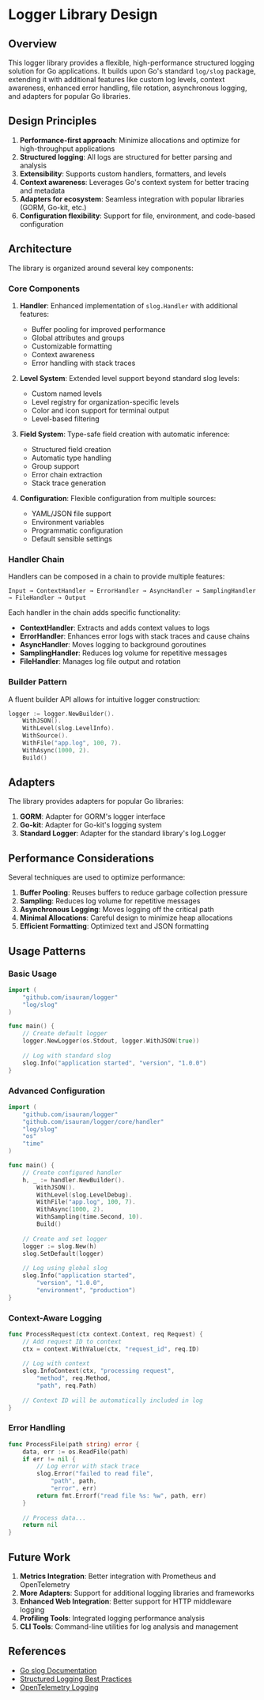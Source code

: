 # Logger Library Design

## Overview

This logger library provides a flexible, high-performance structured logging solution for Go applications. It builds upon Go's standard `log/slog` package, extending it with additional features like custom log levels, context awareness, enhanced error handling, file rotation, asynchronous logging, and adapters for popular Go libraries.

## Design Principles

1. **Performance-first approach**: Minimize allocations and optimize for high-throughput applications
2. **Structured logging**: All logs are structured for better parsing and analysis
3. **Extensibility**: Supports custom handlers, formatters, and levels
4. **Context awareness**: Leverages Go's context system for better tracing and metadata
5. **Adapters for ecosystem**: Seamless integration with popular libraries (GORM, Go-kit, etc.)
6. **Configuration flexibility**: Support for file, environment, and code-based configuration

## Architecture

The library is organized around several key components:

### Core Components

1. **Handler**: Enhanced implementation of `slog.Handler` with additional features:
   - Buffer pooling for improved performance
   - Global attributes and groups
   - Customizable formatting
   - Context awareness
   - Error handling with stack traces

2. **Level System**: Extended level support beyond standard slog levels:
   - Custom named levels
   - Level registry for organization-specific levels
   - Color and icon support for terminal output
   - Level-based filtering

3. **Field System**: Type-safe field creation with automatic inference:
   - Structured field creation
   - Automatic type handling
   - Group support
   - Error chain extraction
   - Stack trace generation

4. **Configuration**: Flexible configuration from multiple sources:
   - YAML/JSON file support
   - Environment variables
   - Programmatic configuration
   - Default sensible settings

### Handler Chain

Handlers can be composed in a chain to provide multiple features:

```
Input → ContextHandler → ErrorHandler → AsyncHandler → SamplingHandler → FileHandler → Output
```

Each handler in the chain adds specific functionality:

- **ContextHandler**: Extracts and adds context values to logs
- **ErrorHandler**: Enhances error logs with stack traces and cause chains
- **AsyncHandler**: Moves logging to background goroutines
- **SamplingHandler**: Reduces log volume for repetitive messages
- **FileHandler**: Manages log file output and rotation

### Builder Pattern

A fluent builder API allows for intuitive logger construction:

```go
logger := logger.NewBuilder().
    WithJSON().
    WithLevel(slog.LevelInfo).
    WithSource().
    WithFile("app.log", 100, 7).
    WithAsync(1000, 2).
    Build()
```

## Adapters

The library provides adapters for popular Go libraries:

1. **GORM**: Adapter for GORM's logger interface
2. **Go-kit**: Adapter for Go-kit's logging system
3. **Standard Logger**: Adapter for the standard library's log.Logger

## Performance Considerations

Several techniques are used to optimize performance:

1. **Buffer Pooling**: Reuses buffers to reduce garbage collection pressure
2. **Sampling**: Reduces log volume for repetitive messages
3. **Asynchronous Logging**: Moves logging off the critical path
4. **Minimal Allocations**: Careful design to minimize heap allocations
5. **Efficient Formatting**: Optimized text and JSON formatting

## Usage Patterns

### Basic Usage

```go
import (
    "github.com/isauran/logger"
    "log/slog"
)

func main() {
    // Create default logger
    logger.NewLogger(os.Stdout, logger.WithJSON(true))
    
    // Log with standard slog
    slog.Info("application started", "version", "1.0.0")
}
```

### Advanced Configuration

```go
import (
    "github.com/isauran/logger"
    "github.com/isauran/logger/core/handler"
    "log/slog"
    "os"
    "time"
)

func main() {
    // Create configured handler
    h, _ := handler.NewBuilder().
        WithJSON().
        WithLevel(slog.LevelDebug).
        WithFile("app.log", 100, 7).
        WithAsync(1000, 2).
        WithSampling(time.Second, 10).
        Build()
    
    // Create and set logger
    logger := slog.New(h)
    slog.SetDefault(logger)
    
    // Log using global slog
    slog.Info("application started", 
        "version", "1.0.0",
        "environment", "production")
}
```

### Context-Aware Logging

```go
func ProcessRequest(ctx context.Context, req Request) {
    // Add request ID to context
    ctx = context.WithValue(ctx, "request_id", req.ID)
    
    // Log with context
    slog.InfoContext(ctx, "processing request", 
        "method", req.Method,
        "path", req.Path)
        
    // Context ID will be automatically included in log
}
```

### Error Handling

```go
func ProcessFile(path string) error {
    data, err := os.ReadFile(path)
    if err != nil {
        // Log error with stack trace
        slog.Error("failed to read file", 
            "path", path,
            "error", err)
        return fmt.Errorf("read file %s: %w", path, err)
    }
    
    // Process data...
    return nil
}
```

## Future Work

1. **Metrics Integration**: Better integration with Prometheus and OpenTelemetry
2. **More Adapters**: Support for additional logging libraries and frameworks
3. **Enhanced Web Integration**: Better support for HTTP middleware logging
4. **Profiling Tools**: Integrated logging performance analysis
5. **CLI Tools**: Command-line utilities for log analysis and management

## References

- [Go slog Documentation](https://pkg.go.dev/log/slog)
- [Structured Logging Best Practices](https://www.honeycomb.io/blog/structured-logging-best-practices)
- [OpenTelemetry Logging](https://opentelemetry.io/docs/specs/otel/logs/)
